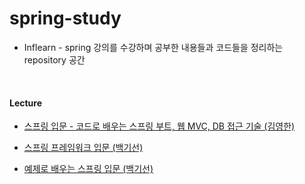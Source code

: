 # spring-study

* Inflearn - spring 강의를 수강하며 공부한 내용들과 코드들을 정리하는 repository 공간

<br/>

#### Lecture

* [스프링 입문 - 코드로 배우는 스프링 부트, 웹 MVC, DB 접근 기술 (김영한)](https://www.inflearn.com/course/%EC%8A%A4%ED%94%84%EB%A7%81-%EC%9E%85%EB%AC%B8-%EC%8A%A4%ED%94%84%EB%A7%81%EB%B6%80%ED%8A%B8/dashboard)

* [스프링 프레임워크 입문 (백기선)](https://www.inflearn.com/course/spring/dashboard)
* [예제로 배우는 스프링 입문 (백기선)](https://www.inflearn.com/course/spring_revised_edition/dashboard)

<br/>